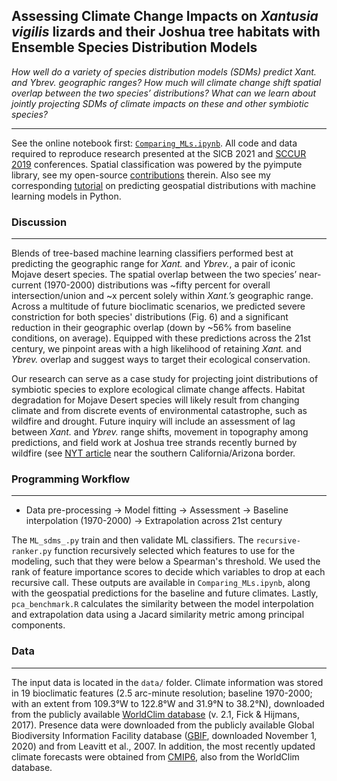 ## Assessing Climate Change Impacts on *Xantusia vigilis* lizards and their Joshua tree habitats with Ensemble Species Distribution Models

*How well do a variety of species distribution models (SDMs) predict Xant. and Ybrev. geographic ranges? How much will climate change shift spatial overlap between the two species’ distributions? What can we learn about jointly projecting SDMs of climate impacts on these and other symbiotic species?*

---

See the online notebook first: [`Comparing_MLs.ipynb`](https://nbviewer.jupyter.org/github/daniel-furman/ensemble-climate-projections/blob/main/Comparing_MLs.ipynb). All code and data required to reproduce research presented at the SICB 2021 and [SCCUR 2019](https://drive.google.com/file/d/114wmqQgjkc5DHLQmVI19AvlTw4K_daYQ/view?usp=sharing) conferences. Spatial classification was powered by the pyimpute library, see my open-source [contributions](https://github.com/perrygeo/pyimpute/pull/21) therein. Also see my corresponding <a target="_blank" rel="noopener noreferrer" href="https://daniel-furman.github.io/py-sdms-tutorial/"> tutorial</a> on predicting geospatial distributions with machine learning models in Python.

### Discussion 
---

Blends of tree-based machine learning classifiers performed best at predicting the geographic range for *Xant.* and *Ybrev.*, a pair of iconic Mojave desert species. The spatial overlap between the two species’ near-current (1970-2000) distributions was ~fifty percent for overall intersection/union and ~x percent solely within *Xant.’s* geographic range. Across a multitude of future bioclimatic scenarios, we predicted severe constriction for both species' distributions (Fig. 6) and a significant reduction in their geographic overlap (down by ~56% from baseline conditions, on average). Equipped with these predictions across the 21st century, we pinpoint areas with a high likelihood of retaining *Xant.* and *Ybrev.* overlap and suggest ways to target their ecological conservation.

Our research can serve as a case study for projecting joint distributions of symbiotic species to explore ecological climate change affects. Habitat degradation for Mojave Desert species will likely result from changing climate and from discrete events of environmental catastrophe, such as wildfire and drought. Future inquiry will include an assessment of lag between *Xant.* and *Ybrev.* range shifts, movement in topography among predictions, and field work at Joshua tree strands recently burned by wildfire (see [NYT article](https://www.nytimes.com/interactive/2020/12/09/climate/redwood-sequoia-tree-fire.html?) near the southern California/Arizona border.



### Programming Workflow

---

* Data pre-processing -> Model fitting -> Assessment -> Baseline interpolation (1970-2000) -> Extrapolation across 21st century

The `ML_sdms_.py` train and then validate ML classifiers. The `recursive-ranker.py` function recursively selected which features to use for the modeling, such that they were below a Spearman's threshold. We used the rank of feature importance scores to decide which variables to drop at each recursive call. These outputs are available in `Comparing_MLs.ipynb`, along with the geospatial predictions for the baseline and future climates. Lastly, `pca_benchmark.R` calculates the similarity between the model interpolation and extrapolation data using a Jacard similarity metric among principal components. 


### Data

---

The input data is located in the `data/` folder. Climate information was stored in 19 bioclimatic features (2.5 arc-minute resolution; baseline 1970-2000; with an extent from 109.3°W to 122.8°W and 31.9°N to 38.2°N), downloaded from the publicly available [WorldClim database](https://www.worldclim.org) (v. 2.1, Fick & Hijmans, 2017). Presence data were downloaded from the publicly available Global Biodiversity Information Facility database ([GBIF](https://www.gbif.org), downloaded November 1, 2020) and from Leavitt et al., 2007. In addition, the most recently updated climate forecasts were obtained from [CMIP6](https://www.worldclim.org/data/cmip6/cmip6_clim2.5m.html), also from the WorldClim database. 

